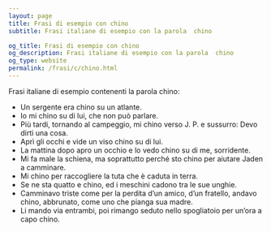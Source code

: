 ```yaml
---
layout: page
title: Frasi di esempio con chino 
subtitle: Frasi italiane di esempio con la parola  chino

og_title: Frasi di esempio con chino 
og_description: Frasi italiane di esempio con la parola  chino
og_type: website
permalink: /frasi/c/chino.html
---
```


Frasi italiane di esempio contenenti la parola chino:


- Un sergente era chino su un atlante.
- Io mi chino su di lui, che non può parlare.
- Più tardi, tornando al campeggio, mi chino verso J. P. e sussurro: Devo dirti una cosa.
- Aprì gli occhi e vide un viso chino su di lui.
- La mattina dopo apro un occhio e lo vedo chino su di me, sorridente.
- Mi fa male la schiena, ma soprattutto perché sto chino per aiutare Jaden a camminare.
- Mi chino per raccogliere la tuta che è caduta in terra.
- Se ne sta quatto e chino, ed i meschini cadono tra le sue unghie.
- Camminavo triste come per la perdita d’un amico, d’un fratello, andavo chino, abbrunato, come uno che pianga sua madre.
- Li mando via entrambi, poi rimango seduto nello spogliatoio per un’ora a capo chino.
